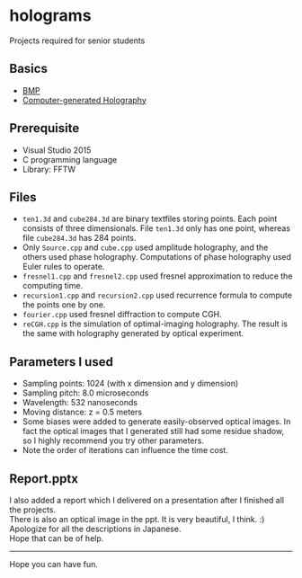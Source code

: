 # holograms
Projects required for senior students  

## Basics  
* [BMP](https://en.wikipedia.org/wiki/BMP_file_format)  
* [Computer-generated Holography](https://en.wikipedia.org/wiki/Computer-generated_holography)  

## Prerequisite
* Visual Studio 2015  
* C programming language  
* Library: FFTW

## Files  
* `ten1.3d` and `cube284.3d` are binary textfiles storing points. Each point consists of three dimensionals. File  `ten1.3d` only has one point, whereas file `cube284.3d` has 284 points.
* Only `Source.cpp` and `cube.cpp` used amplitude holography, and the others used phase holography. Computations of phase holography used Euler rules to operate.
* `fresnel1.cpp` and `fresnel2.cpp` used fresnel approximation to reduce the computing time.
* `recursion1.cpp` and `recursion2.cpp` used recurrence formula to compute the points one by one.
* `fourier.cpp` used fresnel diffraction to compute CGH.
* `reCGH.cpp` is the simulation of optimal-imaging holography. The result is the same with holography generated by optical experiment.  

## Parameters I used  
* Sampling points: 1024 (with x dimension and y dimension)  
* Sampling pitch: 8.0 microseconds
* Wavelength: 532 nanoseconds
* Moving distance: z = 0.5 meters  
* Some biases were added to generate easily-observed optical images. In fact the optical images that I generated still had some residue shadow, so I highly recommend you try other parameters.  
* Note the order of iterations can influence the time cost.  

## Report.pptx  
I also added a report which I delivered on a presentation after I finished all the projects.  
There is also an optical image in the ppt. It is very beautiful, I think. :)  
Apologize for all the descriptions in Japanese.  
Hope that can be of help.  

---
Hope you can have fun.
